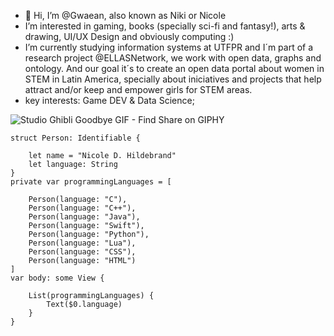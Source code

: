 
 

- 👋 Hi, I’m @Gwaean, also known as Niki or Nicole
-  I’m interested in gaming, books (specially sci-fi and fantasy!), arts & drawing, UI/UX Design and obviously computing :) 
-  I’m currently studying information systems at UTFPR and I´m part of a research project @ELLASNetwork, we work with open data, graphs and ontology. And our goal it´s to create an open data portal about women in STEM in Latin America, specially about iniciatives and projects that help attract and/or keep and empower girls for STEM areas.
-  key interests: Game DEV & Data Science;

![Studio Ghibli Goodbye GIF - Find   Share on GIPHY](https://user-images.githubusercontent.com/56048874/178127308-d6f1f6f7-9388-429d-9431-2fb7a23ee7f2.gif)

```
struct Person: Identifiable {

    let name = "Nicole D. Hildebrand"
    let language: String
}
private var programmingLanguages = [

    Person(language: "C"),
    Person(language: "C++"),
    Person(language: "Java"),
    Person(language: "Swift"),
    Person(language: "Python"),
    Person(language: "Lua"),
    Person(language: "CSS"),
    Person(language: "HTML")
]
var body: some View {

    List(programmingLanguages) {
        Text($0.language)
    }
}
```



